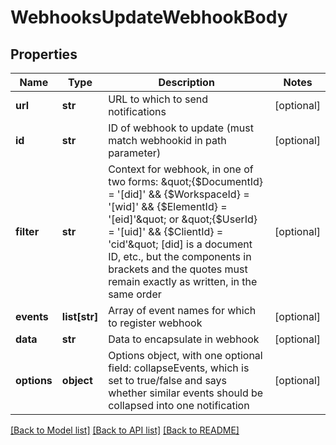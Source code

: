 # WebhooksUpdateWebhookBody

## Properties
Name | Type | Description | Notes
------------ | ------------- | ------------- | -------------
**url** | **str** | URL to which to send notifications | [optional] 
**id** | **str** | ID of webhook to update (must match webhookid in path parameter) | [optional] 
**filter** | **str** | Context for webhook, in one of two forms:  \&quot;{$DocumentId} &#x3D; &#39;[did]&#39; &amp;&amp; {$WorkspaceId} &#x3D; &#39;[wid]&#39; &amp;&amp; {$ElementId} &#x3D; &#39;[eid]&#39;\&quot; or \&quot;{$UserId} &#x3D; &#39;[uid]&#39; &amp;&amp; {$ClientId} &#x3D; &#39;cid&#39;\&quot;  [did] is a document ID, etc., but the components in brackets and the quotes must remain exactly as written, in the same order | [optional] 
**events** | **list[str]** | Array of event names for which to register webhook | [optional] 
**data** | **str** | Data to encapsulate in webhook | [optional] 
**options** | **object** | Options object, with one optional field: collapseEvents, which is set to true/false and says whether similar events should be collapsed into one notification | [optional] 

[[Back to Model list]](../README.md#documentation-for-models) [[Back to API list]](../README.md#documentation-for-api-endpoints) [[Back to README]](../README.md)


